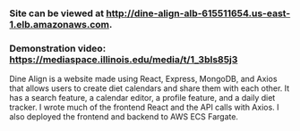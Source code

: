 ### Site can be viewed at http://dine-align-alb-615511654.us-east-1.elb.amazonaws.com.
### Demonstration video: https://mediaspace.illinois.edu/media/t/1_3bls85j3

Dine Align is a website made using React, Express, MongoDB, and Axios that allows users to create diet calendars and share  them with each other. It has a search feature, a calendar editor, a profile feature, and a daily diet tracker. I wrote much of the frontend React and the API calls with Axios. I also deployed the frontend and backend to AWS ECS Fargate.
